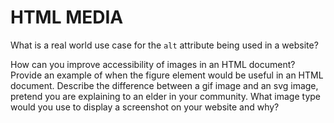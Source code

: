 # HTML MEDIA

What is a real world use case for the ``alt`` attribute being used in a website?

How can you improve accessibility of images in an HTML document?
Provide an example of when the figure element would be useful in an HTML document.
Describe the difference between a gif image and an svg image, pretend you are explaining to an elder in your community.
What image type would you use to display a screenshot on your website and why?
